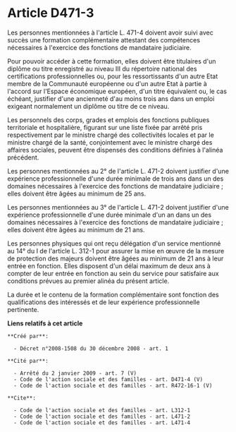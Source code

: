 # Article D471-3

Les personnes mentionnées à l'article L. 471-4 doivent avoir suivi avec succès une formation complémentaire attestant des
compétences nécessaires à l'exercice des fonctions de mandataire judiciaire. 

Pour pouvoir accéder à cette formation, elles doivent être titulaires d'un diplôme ou titre enregistré au niveau III du
répertoire national des certifications professionnelles ou, pour les ressortissants d'un autre Etat membre de la Communauté
européenne ou d'un autre Etat à partie à l'accord sur l'Espace économique européen, d'un titre équivalent ou, le cas échéant,
justifier d'une ancienneté d'au moins trois ans dans un emploi exigeant normalement un diplôme ou titre de ce niveau. 

Les personnels des corps, grades et emplois des fonctions publiques territoriale et hospitalière, figurant sur une liste
fixée par arrêté pris respectivement par le ministre chargé des collectivités locales et par le ministre chargé de la santé,
conjointement avec le ministre chargé des affaires sociales, peuvent être dispensés des conditions définies à l'alinéa
précédent. 

Les personnes mentionnées au 2° de l'article L. 471-2 doivent justifier d'une expérience professionnelle d'une durée minimale
de trois ans dans un des domaines nécessaires à l'exercice des fonctions de mandataire judiciaire ; elles doivent être âgées
au minimum de 25 ans. 

Les personnes mentionnées au 3° de l'article L. 471-2 doivent justifier d'une expérience professionnelle d'une durée minimale
d'un an dans un des domaines nécessaires à l'exercice des fonctions de mandataire judiciaire ; elles doivent être âgées au
minimum de 21 ans. 

Les personnes physiques qui ont reçu délégation d'un service mentionné au 14° du I de l'article L. 312-1 pour assurer la mise
en œuvre de la mesure de protection des majeurs doivent être âgées au minimum de 21 ans à leur entrée en fonction. Elles
disposent d'un délai maximum de deux ans à compter de leur entrée en fonction au sein du service pour satisfaire aux
conditions prévues au premier alinéa du présent article. 

La durée et le contenu de la formation complémentaire sont fonction des qualifications des intéressés et de leur expérience
professionnelle pertinente.

**Liens relatifs à cet article**

	**Créé par**:

	  - Décret n°2008-1508 du 30 décembre 2008 - art. 1

	**Cité par**:

	  - Arrêté du 2 janvier 2009 - art. 7 (V)
	  - Code de l'action sociale et des familles - art. D471-4 (V)
	  - Code de l'action sociale et des familles - art. R472-16-1 (V)

	**Cite**:

	  - Code de l'action sociale et des familles - art. L312-1
	  - Code de l'action sociale et des familles - art. L471-2
	  - Code de l'action sociale et des familles - art. L471-4
